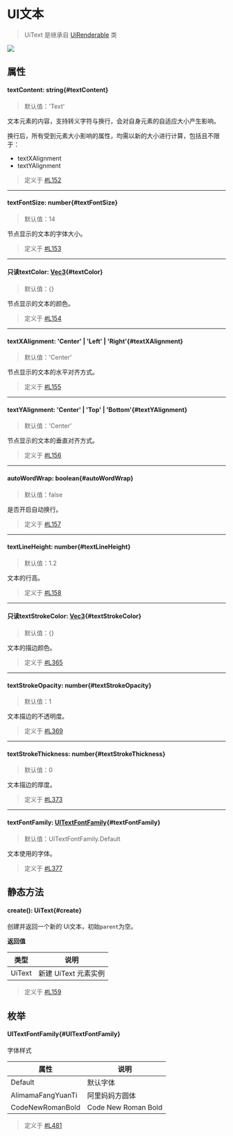 <script setup>
import '/style.css'
</script>
# UI文本

> UiText 是继承自 [UiRenderable](/GameUI/UiRenderable) 类

![](/QQ20240923-102346.png)

## 属性

#### <font id="API" />textContent<font id="Type">: string</font>{#textContent}  
> 默认值：'Text'

文本元素的内容，支持转义字符与换行，会对自身元素的自适应大小产生影响。

换行后，所有受到元素大小影响的属性，均需以新的大小进行计算，包括且不限于：

- textXAlignment
- textYAlignment

> 定义于 [#L152](https://github.com/box3lab/arena_dts/blob/main/ClientAPI.d.ts#L152)

---


#### <font id="API" />textFontSize<font id="Type">: number</font>{#textFontSize}  
> 默认值：14

节点显示的文本的字体大小。

> 定义于 [#L153](https://github.com/box3lab/arena_dts/blob/main/ClientAPI.d.ts#L153)

---


#### <font id="API" /><font id="ReadOnly">只读</font>textColor<font id="Type">: [Vec3](/GameUI/maths/Vec3)</font>{#textColor}  
> 默认值：{}

节点显示的文本的颜色。

> 定义于 [#L154](https://github.com/box3lab/arena_dts/blob/main/ClientAPI.d.ts#L154)

---


#### <font id="API" />textXAlignment<font id="Type">: 'Center' | 'Left' | 'Right'</font>{#textXAlignment}  
> 默认值：'Center'

节点显示的文本的水平对齐方式。

> 定义于 [#L155](https://github.com/box3lab/arena_dts/blob/main/ClientAPI.d.ts#L155)

---


#### <font id="API" />textYAlignment<font id="Type">: 'Center' | 'Top' | 'Bottom'</font>{#textYAlignment}  
> 默认值：'Center'

节点显示的文本的垂直对齐方式。

> 定义于 [#L156](https://github.com/box3lab/arena_dts/blob/main/ClientAPI.d.ts#L156)

---


#### <font id="API" />autoWordWrap<font id="Type">: boolean</font>{#autoWordWrap}  
> 默认值：false

是否开启自动换行。

> 定义于 [#L157](https://github.com/box3lab/arena_dts/blob/main/ClientAPI.d.ts#L157)


---


#### <font id="API" />textLineHeight<font id="Type">: number</font>{#textLineHeight}  
> 默认值：1.2

文本的行高。

> 定义于 [#L158](https://github.com/box3lab/arena_dts/blob/main/ClientAPI.d.ts#L158)

---

#### <font id="API" /><font id="ReadOnly">只读</font>textStrokeColor<font id="Type">: [Vec3](/GameUI/maths/Vec3)</font>{#textStrokeColor}  
> 默认值：{}

文本的描边颜色。

> 定义于 [#L365](https://github.com/box3lab/arena_dts/blob/main/ClientAPI_2024_11_1.d.ts#L365)

---

#### <font id="API" />textStrokeOpacity<font id="Type">: number</font>{#textStrokeOpacity}  
> 默认值：1

文本描边的不透明度。

> 定义于 [#L369](https://github.com/box3lab/arena_dts/blob/main/ClientAPI_2024_11_1.d.ts#L369)

---

#### <font id="API" />textStrokeThickness<font id="Type">: number</font>{#textStrokeThickness}  
> 默认值：0

文本描边的厚度。

> 定义于 [#L373](https://github.com/box3lab/arena_dts/blob/main/ClientAPI_2024_11_1.d.ts#L373)

---

#### <font id="API" />textFontFamily<font id="Type">: [UITextFontFamily](./UiText#UITextFontFamily)</font>{#textFontFamily}  
> 默认值：UITextFontFamily.Default

文本使用的字体。

> 定义于 [#L377](https://github.com/box3lab/arena_dts/blob/main/ClientAPI_2024_11_1.d.ts#L377)

## 静态方法

#### <font id="API" />create()<font id="Type">: UiText</font>{#create}  

创建并返回一个新的 Ui文本，初始`parent`为空。

**返回值**

| **类型** | **说明** |
| --- | --- |
| UiText | 新建 UiText 元素实例 |

> 定义于 [#L159](https://github.com/box3lab/arena_dts/blob/main/ClientAPI.d.ts#L159)


## 枚举


#### <font id="API" />UITextFontFamily{#UITextFontFamily}
字体样式

| **属性** | **说明** |
| --- | --- |
| Default | 默认字体  |
| AlimamaFangYuanTi | 阿里妈妈方圆体 |
| CodeNewRomanBold |  Code New Roman Bold  |


> 定义于 [#L481](https://github.com/box3lab/arena_dts/blob/main/ClientAPI.d.ts#L481)
